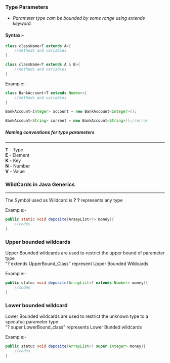 ### Type Parameters
- *Parameter type cam be bounded by some range using extends keyword.*

#### Syntax:-
```java
class className<T extends A>{
    //methods and variables
}

class className<T extends A & B>{
    //methods and variables
}
```

Example:-

```java
class BankAccount<T extends Number>{
    //methods and variables
}

BankAccount<Integer> account = new BankAccount<Integer>();

BankAccount<String> current = new BankAccount<String>();//error
```

##### *Naming conventions for type parameters*
---
**T** - Type<br>
**E** - Element<br>
**K** - Key<br>
**N** - Number<br>
**V** - Value<br>

### WildCards in Java Generics
---
The Symbol used as Wildcard is **?**
**?** represents any type

Example:-
```java
public static void deposite(AraayList<?> money){
    //codes.
}
```
### Upper bounded wildcards
Upper Bounded wildcards are used to restrict the upper bound of parameter type<br>
"? extends UpperBound_Class" represent Upper Bounded Wildcards

Example:-
```java
public statuc void deposite(ArrayList<? extends Number> money){
    //codes
}
``` 
### Lower bounded wildcard
Lower Bounded wildcards are used to restrict the unknown type to a specufuc parameter type<br>
"? super LowerBound_class" represents Lower Bunded wildcards

Example:-
```java
public statuc void deposite(ArrayList<? super Integer> money){
    //codes
}
```


